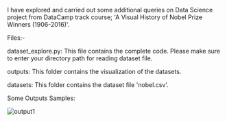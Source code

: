 I have explored and carried out some additional queries on Data Science project from DataCamp track course; 'A Visual History of Nobel Prize Winners (1906-2016)'.

Files:-

dataset_explore.py: This file contains the complete code. Please make sure to enter your directory path for reading dataset file.

outputs: This folder contains the visualization of the datasets. 

datasets: This folder contains the dataset file 'nobel.csv'.

Some Outputs Samples: 

![output1](https://user-images.githubusercontent.com/22115788/116392352-c8c6b500-a839-11eb-9c1e-0800692c0339.png)
